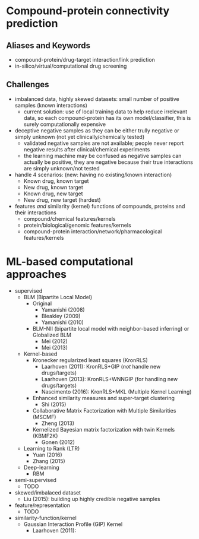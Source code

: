 # Compound-protein connectivity prediction

## Aliases and Keywords
* compound-protein/drug-target interaction/link prediction
* in-silico/virtual/computational drug screening

## Challenges
* imbalanced data, highly skewed datasets: small number of positive samples (known interactions)
    * current solution: use of local training data to help reduce irrelevant data,
      so each compound-protein has its own model/classifier, this is surely computationally expensive
* deceptive negative samples as they can be either trully negative or simply unknown (not yet clinically/chemically tested)
    * validated negative samples are not available;
      people never report negative results after clinical/chemical experiments
    * the learning machine may be confused as negative samples can actually be positive,
      they are negative because their true interactions are simply unknown/not tested
* handle 4 scenarios: (new: having no existing/known interaction)
    * Known drug, known target
    * New drug, known target
    * Known drug, new target
    * New drug, new target (hardest)
* features _and_ similarity (kernel) functions of compounds, proteins and their interactions
    * compound/chemical features/kernels
    * protein/biological/genomic features/kernels
    * compound-protein interaction/network/pharmacological features/kernels

# ML-based computational approaches
* supervised
    * BLM (Bipartite Local Model)
        * Original
            * Yamanishi (2008)
            * Bleakley (2009)
            * Yamanishi (2010)
        * BLM-NII (bipartite local model with neighbor-based inferring) or Globalized BLM
            * Mei (2012)
            * Mei (2013)
    * Kernel-based
        * Kronecker regularized least squares (KronRLS)
            * Laarhoven (2011): KronRLS+GIP (_not_ handle new drugs/targets)
            * Laarhoven (2013): KronRLS+WNNGIP (for handling new drugs/targets)
            * Nascimento (2016): KronRLS+MKL (Multiple Kernel Learning)
        * Enhanced similarity measures and super-target clustering
            * Shi (2015)
        * Collaborative Matrix Factorization with Multiple Similarities (MSCMF)
            * Zheng (2013)
        * Kernelized Bayesian matrix factorization with twin Kernels (KBMF2K)
            * Gonen (2012)
    * Learning to Rank (LTR)
        * Yuan (2016)
        * Zhang (2015)
    * Deep-learning
        * RBM
* semi-supervised
    * TODO
* skewed/imbalaced dataset
    * Liu (2015):  building up highly credible negative samples
* feature/representation
    * TODO
* similarity-function/kernel
    * Gaussian Interaction Profile (GIP) Kernel
        * Laarhoven (2011):
